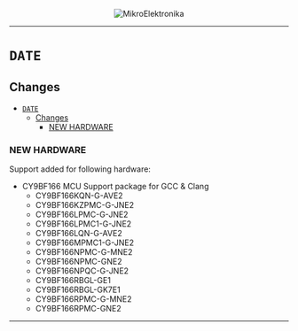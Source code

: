 <p align="center">
  <img src="http://www.mikroe.com/img/designs/beta/logo_small.png?raw=true" alt="MikroElektronika"/>
</p>

---

# `DATE`

## Changes

- [`DATE`](#date)
  - [Changes](#changes)
    - [NEW HARDWARE](#new-hardware)

### NEW HARDWARE

Support added for following hardware:

+ CY9BF166 MCU Support package for GCC & Clang
  + CY9BF166KQN-G-AVE2
  + CY9BF166KZPMC-G-JNE2
  + CY9BF166LPMC-G-JNE2
  + CY9BF166LPMC1-G-JNE2
  + CY9BF166LQN-G-AVE2
  + CY9BF166MPMC1-G-JNE2
  + CY9BF166NPMC-G-MNE2
  + CY9BF166NPMC-GNE2
  + CY9BF166NPQC-G-JNE2
  + CY9BF166RBGL-GE1
  + CY9BF166RBGL-GK7E1
  + CY9BF166RPMC-G-MNE2
  + CY9BF166RPMC-GNE2

---
